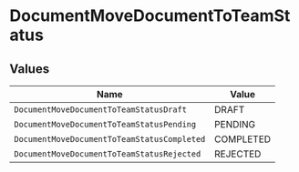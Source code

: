 # DocumentMoveDocumentToTeamStatus


## Values

| Name                                        | Value                                       |
| ------------------------------------------- | ------------------------------------------- |
| `DocumentMoveDocumentToTeamStatusDraft`     | DRAFT                                       |
| `DocumentMoveDocumentToTeamStatusPending`   | PENDING                                     |
| `DocumentMoveDocumentToTeamStatusCompleted` | COMPLETED                                   |
| `DocumentMoveDocumentToTeamStatusRejected`  | REJECTED                                    |